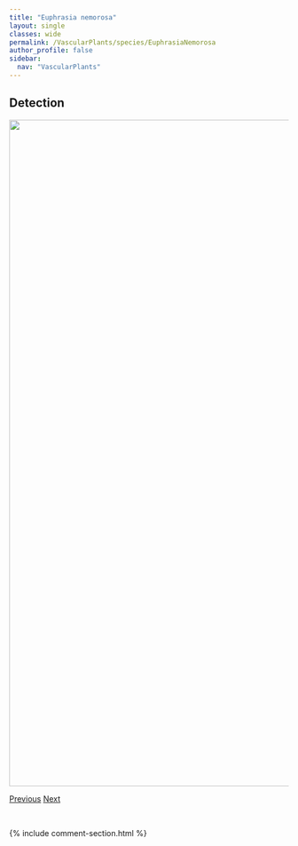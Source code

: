 ```yaml
---
title: "Euphrasia nemorosa"
layout: single
classes: wide
permalink: /VascularPlants/species/EuphrasiaNemorosa
author_profile: false
sidebar:
  nav: "VascularPlants"
---
```


<h2>Detection</h2>

<a href="https://drive.google.com/uc?export=view&id=1jk12EwelPPSj-uvjzpsBkKjU2F4Dk81l">
<img src="https://drive.google.com/uc?export=view&id=1jk12EwelPPSj-uvjzpsBkKjU2F4Dk81l" height = "1200" width = "800">
</a>


<a href="/DevelopmentWebsite/VascularPlants/species/EuphorbiaVirgata" class="pagination--pager" title="Euphorbia virgata">Previous</a> <a href="/DevelopmentWebsite/VascularPlants/species/EurybiaConspicua" class="pagination--pager" title="Showy Aster">Next</a>

<p>&nbsp;</p>

{% include comment-section.html %}
